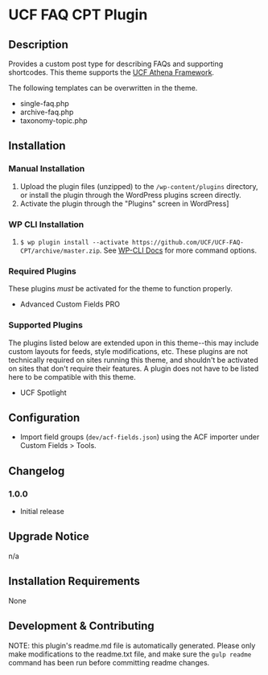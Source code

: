 # UCF FAQ CPT Plugin #


## Description ##

Provides a custom post type for describing FAQs and supporting shortcodes. This theme supports the [UCF Athena Framework](https://github.com/UCF/Athena-Framework).

The following templates can be overwritten in the theme.
* single-faq.php
* archive-faq.php
* taxonomy-topic.php


## Installation ##

### Manual Installation ###
1. Upload the plugin files (unzipped) to the `/wp-content/plugins` directory, or install the plugin through the WordPress plugins screen directly.
2. Activate the plugin through the "Plugins" screen in WordPress]

### WP CLI Installation ###
1. `$ wp plugin install --activate https://github.com/UCF/UCF-FAQ-CPT/archive/master.zip`.  See [WP-CLI Docs](http://wp-cli.org/commands/plugin/install/) for more command options.

### Required Plugins
These plugins *must* be activated for the theme to function properly.
* Advanced Custom Fields PRO

### Supported Plugins
The plugins listed below are extended upon in this theme--this may include custom layouts for feeds, style modifications, etc.  These plugins are not technically required on sites running this theme, and shouldn't be activated on sites that don't require their features.  A plugin does not have to be listed here to be compatible with this theme.
* UCF Spotlight

## Configuration

* Import field groups (`dev/acf-fields.json`) using the ACF importer under Custom Fields > Tools.

## Changelog ##

### 1.0.0 ###
* Initial release


## Upgrade Notice ##

n/a


## Installation Requirements ##

None


## Development & Contributing ##

NOTE: this plugin's readme.md file is automatically generated.  Please only make modifications to the readme.txt file, and make sure the `gulp readme` command has been run before committing readme changes.
